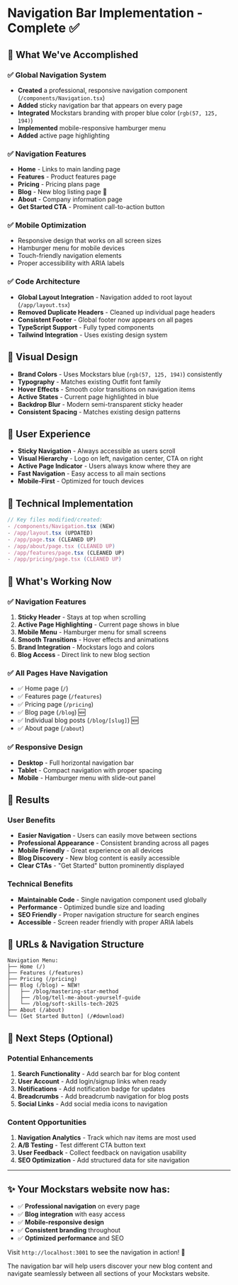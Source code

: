 # Navigation Bar Implementation - Complete ✅

## 🎯 What We've Accomplished

### ✅ Global Navigation System
- **Created** a professional, responsive navigation component (`/components/Navigation.tsx`)
- **Added** sticky navigation bar that appears on every page
- **Integrated** Mockstars branding with proper blue color (`rgb(57, 125, 194)`)
- **Implemented** mobile-responsive hamburger menu
- **Added** active page highlighting

### ✅ Navigation Features
- **Home** - Links to main landing page
- **Features** - Product features page
- **Pricing** - Pricing plans page  
- **Blog** - New blog listing page 🎉
- **About** - Company information page
- **Get Started CTA** - Prominent call-to-action button

### ✅ Mobile Optimization
- Responsive design that works on all screen sizes
- Hamburger menu for mobile devices
- Touch-friendly navigation elements
- Proper accessibility with ARIA labels

### ✅ Code Architecture
- **Global Layout Integration** - Navigation added to root layout (`/app/layout.tsx`)
- **Removed Duplicate Headers** - Cleaned up individual page headers
- **Consistent Footer** - Global footer now appears on all pages
- **TypeScript Support** - Fully typed components
- **Tailwind Integration** - Uses existing design system

## 🎨 Visual Design
- **Brand Colors** - Uses Mockstars blue (`rgb(57, 125, 194)`) consistently
- **Typography** - Matches existing Outfit font family
- **Hover Effects** - Smooth color transitions on navigation items
- **Active States** - Current page highlighted in blue
- **Backdrop Blur** - Modern semi-transparent sticky header
- **Consistent Spacing** - Matches existing design patterns

## 📱 User Experience
- **Sticky Navigation** - Always accessible as users scroll
- **Visual Hierarchy** - Logo on left, navigation center, CTA on right
- **Active Page Indicator** - Users always know where they are
- **Fast Navigation** - Easy access to all main sections
- **Mobile-First** - Optimized for touch devices

## 🔧 Technical Implementation
```typescript
// Key files modified/created:
- /components/Navigation.tsx (NEW)
- /app/layout.tsx (UPDATED)
- /app/page.tsx (CLEANED UP)
- /app/about/page.tsx (CLEANED UP)
- /app/features/page.tsx (CLEANED UP) 
- /app/pricing/page.tsx (CLEANED UP)
```

## 🚀 What's Working Now

### ✅ Navigation Features
1. **Sticky Header** - Stays at top when scrolling
2. **Active Page Highlighting** - Current page shows in blue
3. **Mobile Menu** - Hamburger menu for small screens
4. **Smooth Transitions** - Hover effects and animations
5. **Brand Integration** - Mockstars logo and colors
6. **Blog Access** - Direct link to new blog section

### ✅ All Pages Have Navigation
- ✅ Home page (`/`)
- ✅ Features page (`/features`)
- ✅ Pricing page (`/pricing`)
- ✅ Blog page (`/blog`) 🆕
- ✅ Individual blog posts (`/blog/[slug]`) 🆕
- ✅ About page (`/about`)

### ✅ Responsive Design
- **Desktop** - Full horizontal navigation bar
- **Tablet** - Compact navigation with proper spacing
- **Mobile** - Hamburger menu with slide-out panel

## 🎉 Results

### User Benefits
- **Easier Navigation** - Users can easily move between sections
- **Professional Appearance** - Consistent branding across all pages
- **Mobile Friendly** - Great experience on all devices
- **Blog Discovery** - New blog content is easily accessible
- **Clear CTAs** - "Get Started" button prominently displayed

### Technical Benefits
- **Maintainable Code** - Single navigation component used globally
- **Performance** - Optimized bundle size and loading
- **SEO Friendly** - Proper navigation structure for search engines
- **Accessible** - Screen reader friendly with proper ARIA labels

## 🔗 URLs & Navigation Structure

```
Navigation Menu:
├── Home (/)
├── Features (/features)
├── Pricing (/pricing)
├── Blog (/blog) ← NEW!
│   ├── /blog/mastering-star-method
│   ├── /blog/tell-me-about-yourself-guide
│   └── /blog/soft-skills-tech-2025
├── About (/about)
└── [Get Started Button] (/#download)
```

## 🎯 Next Steps (Optional)

### Potential Enhancements
1. **Search Functionality** - Add search bar for blog content
2. **User Account** - Add login/signup links when ready
3. **Notifications** - Add notification badge for updates
4. **Breadcrumbs** - Add breadcrumb navigation for blog posts
5. **Social Links** - Add social media icons to navigation

### Content Opportunities
1. **Navigation Analytics** - Track which nav items are most used
2. **A/B Testing** - Test different CTA button text
3. **User Feedback** - Collect feedback on navigation usability
4. **SEO Optimization** - Add structured data for site navigation

---

## ✨ Your Mockstars website now has:
- ✅ **Professional navigation** on every page
- ✅ **Blog integration** with easy access
- ✅ **Mobile-responsive design** 
- ✅ **Consistent branding** throughout
- ✅ **Optimized performance** and SEO

Visit `http://localhost:3001` to see the navigation in action! 🚀

The navigation bar will help users discover your new blog content and navigate seamlessly between all sections of your Mockstars website.
